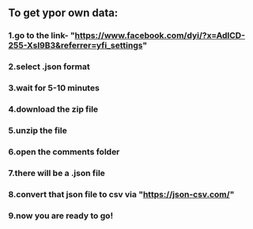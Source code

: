 ## To get ypor own data:
### 1.go to the link-  "https://www.facebook.com/dyi/?x=AdlCD-255-Xsl9B3&referrer=yfi_settings"
### 2.select .json format
### 3.wait for 5-10 minutes
### 4.download the zip file
### 5.unzip the file
### 6.open the comments folder
### 7.there will be a .json file
### 8.convert that json file to csv via "https://json-csv.com/"
### 9.now you are ready to go!
